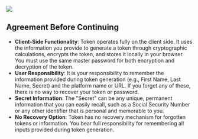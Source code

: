 ![](https://github.com/0xF35/token/blob/620f09072853dc1b3074b85c3edacdf775b902bc/Asset%201.svg)

## Agreement Before Continuing
- **Client-Side Functionality**: Token operates fully on the client side. It uses the information you provide to generate a token through cryptographic calculations, encrypts the token, and stores it locally in your browser. You must use the same master password for both encryption and decryption of the token.
- **User Responsibility**: It is your responsibility to remember the information provided during token generation (e.g., First Name, Last Name, Secret) and the platform name or URL. If you forget any of these, there is no way to recover your token or password.
- **Secret Information**: The "Secret" can be any unique, permanent information that you can easily recall, such as a Social Security Number or any other identifier that is personal and memorable to you.
- **No Recovery Option**: Token has no recovery mechanism for forgotten tokens or information. You bear full responsibility for remembering all inputs provided during token generation.

